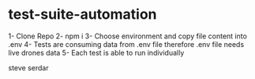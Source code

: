 # test-suite-automation

1- Clone Repo
2- npm i
3- Choose environment and copy file content into .env
4- Tests are consuming data from .env file therefore .env file needs live drones data
5- Each test is able to run individually

steve serdar
